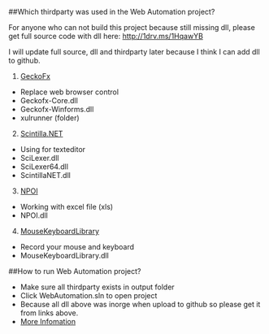 ##Which thirdparty was used in the Web Automation project?

For anyone who can not build this project because still missing dll, please get full source code with dll here: http://1drv.ms/1HqawYB

I will update full source, dll and thirdparty later because I think I can add dll to github.

1. [GeckoFx](https://bitbucket.org/geckofx)
  - Replace web browser control
  - Geckofx-Core.dll
  - Geckofx-Winforms.dll
  - xulrunner (folder)
2. [Scintilla.NET](https://scintillanet.codeplex.com/)
  - Using for texteditor
  - SciLexer.dll
  - SciLexer64.dll
  - ScintillaNET.dll
3. [NPOI](https://npoi.codeplex.com/)
  - Working with excel file (xls)
  - NPOI.dll
4. [MouseKeyboardLibrary](http://www.codeproject.com/Articles/28064/Global-Mouse-and-Keyboard-Library)
  - Record your mouse and keyboard
  - MouseKeyboardLibrary.dll

##How to run Web Automation project?

- Make sure all thirdparty exists in output folder
- Click WebAutomation.sln to open project
- Because all dll above was inorge when upload to github so please get it from links above.
- [More Infomation](http://www.codeproject.com/Tips/525426/Web-Automation)
